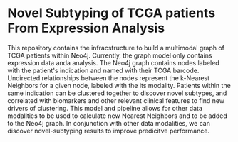 # Novel Subtyping of TCGA patients From Expression Analysis

This repository contains the infracstructure to build a multimodal graph of TCGA patients within Neo4j. Currently, the graph model only contains expression data anda analysis. The Neo4j graph contains nodes labeled with the patient's indication and named with their TCGA barcode. Undirected relationships between the nodes represent the k-Nearest Neighbors for a given node, labeled with the its modality. Patients within the same indication can be clustered together to discover novel subtypes, and correlated with biomarkers and other relevant clinical features to find new drivers of clustering. This model and pipeline allows for other data modalities to be used to calculate new Nearest Neighbors and to be added to the Neo4j graph. In conjunction with other data modalities, we can discover novel-subtyping results to improve predicitve performance.
